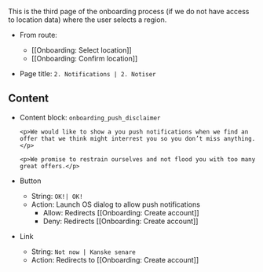 This is the third page of the onboarding process (if we do not have access to location data) where the user selects a region.

* From route:
  * [[Onboarding: Select location]]
  * [[Onboarding: Confirm location]]

* Page title: `2. Notifications | 2. Notiser`

## Content
* Content block: `onboarding_push_disclaimer`

  `<p>We would like to show a you push notifications when we find an offer that we think might interrest you so you don’t miss anything.</p>`

  `<p>We promise to restrain ourselves and not flood you with too many great offers.</p>`
 
* Button
  * String: `OK!| OK!`
  * Action: Launch OS dialog to allow push notifications
    * Allow: Redirects [[Onboarding: Create account]]
    * Deny: Redirects [[Onboarding: Create account]]
* Link
  * String: `Not now | Kanske senare`
  * Action: Redirects to [[Onboarding: Create account]]